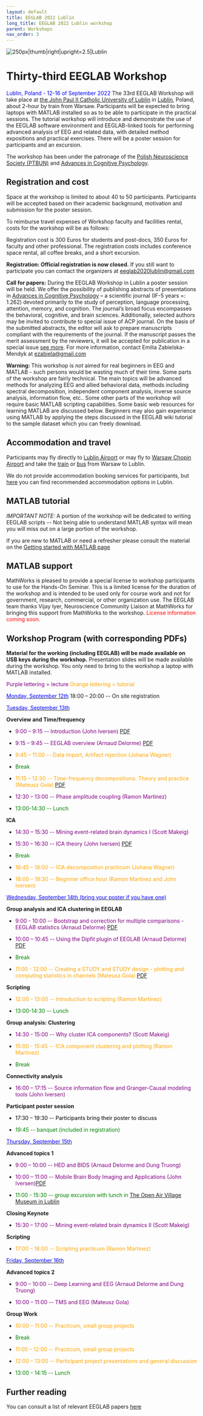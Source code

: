 ```yaml
---
layout: default
title: EEGLAB 2022 Lublin
long_title: EEGLAB 2022 Lublin workshop
parent: Workshops
nav_order: 3
---
```


![250px\|thumb\|right\|upright=2.5\|Lublin](/assets/images/Lublin.jpg)

Thirty-third EEGLAB Workshop
============================

<span style="color: blue">Lublin, Poland - 12-16 of September 2022
</span>
The 33rd EEGLAB Workshop will take place at [the John Paul II Catholic
University of Lublin](https://www.kul.pl/kul,21.html) in
[Lublin](https://en.wikipedia.org/wiki/Lublin), Poland, about 2-hour by
train from Warsaw. Participants will be expected to bring laptops with
MATLAB installed so as to be able to participate in the practical
sessions. The tutorial workshop will introduce and demonstrate the use
of the EEGLAB software environment and EEGLAB-linked tools for
performing advanced analysis of EEG and related data, with detailed
method expositions and practical exercises. There will be a poster
session for participants and an excursion.

The workshop has been under the patronage of the [Polish Neuroscience
Society (PTBUN)](http://www.ptbun.org.pl/?lang=en&a=) and [Advances in
Cognitive Psychology](http://www.ac-psych.org/en/home).

Registration and cost
---------------------
Space at the workshop is limited to about 40 to 50 participants. Participants
will be accepted based on their academic background, motivation and
submission for the poster session.

To reimburse travel expenses of Workshop faculty and facilities rental,
costs for the workshop will be as follows:

Registration cost is 300 Euros for students and post-docs, 350 Euros for
faculty and other professional. The registration costs includes
conference space rental, all coffee breaks, and a short excursion.

<b>Registration: Official registration is now closed.</b> If you still want to participate you can contact the organizers at eeglab2020lublin@gmail.com

<b>Call for papers:</b> During the EEGLAB Workshop in Lublin a poster
session will be held. We offer the possibility of publishing abstracts
of presentations in [Advances in Cognitive
Psychology](http://www.ac-psych.org/en/home) – a scientific journal (IF-5 years =: 1.262) 
devoted primarily to the study of perception, language
processing, attention, memory, and cognition. The journal’s broad focus
encompasses the behavioral, cognitive, and brain sciences. Additionally,
selected authors may be invited to contribute to special issue of ACP
journal. On the basis of the submitted abstracts, the editor will ask to
prepare manuscripts compliant with the requirements of the journal. If
the manuscript passes the merit assessment by the reviewers, it will be
accepted for publication in a special issue [see
more](https://www.ac-psych.org/en/special). For more
information, contact Emilia Zabielska-Mendyk at ezabiela@gmail.com


<b>Warning: </b> This workshop is <em>not</em> aimed for real beginners
in EEG and MATLAB - such persons would be wasting much of their time.
Some parts of the workshop are fairly technical. The main topics will be
advanced methods for analyzing EEG and allied behavioral data, methods
including spectral decomposition, independent component analysis,
inverse source analysis, information flow, etc.. Some other parts of the
workshop will require basic MATLAB scripting capabilities. Some basic
web resources for learning MATLAB are discussed below. Beginners may
also gain experience using MATLAB by applying the steps discussed in the
EEGLAB wiki tutorial to the sample dataset which you can freely
download.

Accommodation and travel
------------------------

Participants may fly directly to [Lublin
Airport](https://www.airport.lublin.pl/en/) or may fly to [Warsaw Chopin
Airport](https://www.lotnisko-chopina.pl/en/index.html) and take the [train](https://www.pkp.pl/en/)
or [bus](https://global.flixbus.com/) from
Warsaw to Lublin.

We do not provide accommodation booking services for participants, but [here](https://eeglab2022lublin.com/?page_id=18) you can find recommended accommodation options in Lublin.

MATLAB tutorial
----------------

*IMPORTANT NOTE:* A portion of the workshop will be dedicated to writing EEGLAB scripts -- Not being able
to understand MATLAB syntax will mean you will miss out on a large
portion of the workshop.

If you are new to MATLAB or need a refresher please consult the material on the [Getting started with MATLAB page](/tutorials/misc/tutorial_matlab.html)

MATLAB support
--------------

MathWorks is pleased to provide a special license to workshop
participants to use for the Hands-On Seminar. This is a limited license
for the duration of the workshop and is intended to be used only for
course work and not for government, research, commercial, or other
organization use. The EEGLAB team thanks Vijay Iyer, Neuroscience
Community Liaison at MathWorks for bringing this support from MathWorks
to the workshop.
 <span style="color: red">License information coming soon.</span>

Workshop Program (with corresponding PDFs)
------------------------------------------

<b>Material for the working (including EEGLAB) will be made available on
USB keys during the workshop.</b> Presentation slides will be made
available during the workshop. You only need to bring to the workshop a
laptop with MATLAB installed.

<span style="color: purple">Purple lettering = lecture</span>
<span style="color: orange">Orange lettering = tutorial</span>

<u><span style="color: blue">Monday, September 12th</span></u>
18:00 – 20:00 -- On site registration

<u><span style="color: blue">Tuesday, September 13th</span></u>

**Overview and Time/frequency**

- <span style="color: purple">9:00 – 9:15 -- Introduction (John Iversen)</span> [PDF](/assets/pdfs/EEGLAB2022_Lublin_Iversen_Intro_handout.pdf)

- <span style="color: purple">9:15 – 9:45 -- EEGLAB overview (Arnaud Delorme)</span> [PDF](https://github.com/sccn/sccn.github.io/files/9553418/EEGLAB_overview2022.pdf)

- <span style="color: orange">9:45 – 11:00 -- Data import, Artifact rejection (Johana Wagner)</span>

- <span style="color: green"> Break </span>

- <span style="color: orange">11:15 – 12:30 -- Time-frequency decompositions: Theory and practice (Mateusz Gola)</span> [PDF](https://github.com/sccn/sccn.github.io/files/9558422/EEGLAB2022_Lublin_MG_TimeFrequencyTheoryPractice.pdf)


- <span style="color: purple">12:30 – 13:00 -- Phase amplitude coupling (Ramon Martinez)</span>

- <span style="color: green">13:00-14:30 -- Lunch</span>

**ICA**

- <span style="color: purple">14:30 – 15:30 -- Mining event-related brain dynamics I (Scott Makeig)</span>

- <span style="color: purple">15:30 – 16:30 -- ICA theory (John Iversen)</span> [PDF](https://github.com/sccn/sccn.github.io/files/9556685/ICA.Theory.2022.Lublin_handout.pdf)


- <span style="color: green"> Break </span>

- <span style="color: orange">16:45 – 18:00 -- ICA decomposition practicum (Johana Wagner)</span>
 
- <span style="color: orange">18:00 – 18:30 -- Beginner office hour (Ramon Martinez and John Iversen)</span>
 
<u><span style="color: blue">Wednesday, September 14th (bring your poster if you have one)</span></u>

**Group analysis and ICA clustering in EEGLAB**

- <span style="color: purple">9:00 - 10:00 -- Bootstrap and correction for multiple comparisons - EEGLAB statistics (Arnaud Delorme)</span> [PDF](https://github.com/sccn/sccn.github.io/files/9563618/EEGLAB_statistics2022.pdf)

- <span style="color: purple">10:00 – 10:45 -- Using the Dipfit plugin of EEGLAB (Arnaud Delorme)</span> [PDF](https://github.com/sccn/sccn.github.io/files/9563637/Delorme2021_dipole_connectivity.pdf)

- <span style="color: green"> Break </span>

- <span style="color: orange">11:00 - 12:00 -- Creating a STUDY and STUDY design - plotting and computing statistics in channels (Mateusz Gola) </span>
 [PDF](https://github.com/sccn/sccn.github.io/files/9558424/EEGLAB2022_AD_STUDY_design_newreduced_MG.pdf)
 
 **Scripting**

- <span style="color: orange">12:00 - 13:00 -- Introduction to scripting (Ramon Martinez)</span>

- <span style="color: green">13:00-14:30 -- Lunch</span>

**Group analysis: Clustering**

- <span style="color: purple">14:30 - 15:00 -- Why cluster ICA components? (Scott Makeig)</span>

- <span style="color: orange">15:00 - 15:45 -- ICA component clustering and plotting (Ramon Martinez)</span>

- <span style="color: green">Break</span>

**Connectivity analysis**

- <span style="color: purple">16:00 – 17:15 -- Source information flow and Granger-Causal modeling tools (John Iversen)</span> 

**Participant poster session**

- <span style="color: black">17:30 – 19:30 -- Participants bring their poster to discuss </span>

- <span style="color: green">19:45 -- banquet (included in registration)</span>

 <u><span style="color: blue">Thursday, September 15th</span></u>
 
 **Advanced topics 1**

- <span style="color: purple">9:00 – 10:00 -- HED and BIDS (Arnaud Delorme and Dung Truong)</span>

- <span style="color: purple">10:00 – 11:00 -- Mobile Brain Body Imaging and Applications (John Iversen)</span>[PDF](https://github.com/sccn/sccn.github.io/files/9564133/EEGLAB2022_Lublin_Connectivity_JRI_handout.pdf)


- <span style="color: green">11:00 - 15:30 -- group excursion with lunch in [The Open Air Village Museum in Lublin](https://skansen.lublin.pl/en/)</span>

 **Closing Keynote**

- <span style="color: purple">15:30 – 17:00 -- Mining event-related brain dynamics II (Scott Makeig)</span>

 **Scripting**

- <span style="color: orange">17:00 – 18:00 -- Scripting practicum (Ramon Martinez)</span>
 
<u><span style="color: blue">Friday, September 16th</span></u>

 **Advanced topics 2**

- <span style="color: purple">9:00 – 10:00 -- Deep Learning and EEG (Arnaud Delorme and Dung Truong)</span>

- <span style="color: purple">10:00 – 11:00 -- TMS and EEG (Mateusz Gola)</span>

 **Group Work**

- <span style="color: orange">10:00 – 11:00 -- Practicum, small group projects</span>

- <span style="color: green"> Break </span>

- <span style="color: orange">11:00 – 12:00 -- Practicum, small group projects</span>

 - <span style="color: orange">12:00 – 13:00 -- Participant project presentations and general discussion</span>

- <span style="color: green">13:00 - 14:15 -- Lunch</span>

Further reading
----------------
You can consult a list of relevant EEGLAB papers [here](/others/EEGLAB_References.html) 
